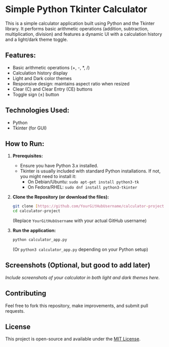# Simple Python Tkinter Calculator

This is a simple calculator application built using Python and the Tkinter library. It performs basic arithmetic operations (addition, subtraction, multiplication, division) and features a dynamic UI with a calculation history and a light/dark theme toggle.

## Features:
- Basic arithmetic operations (+, -, *, /)
- Calculation history display
- Light and Dark color themes
- Responsive design: maintains aspect ratio when resized
- Clear (C) and Clear Entry (CE) buttons
- Toggle sign (±) button

## Technologies Used:
- Python
- Tkinter (for GUI)

## How to Run:

1.  **Prerequisites:**
    * Ensure you have Python 3.x installed.
    * Tkinter is usually included with standard Python installations. If not, you might need to install it:
        * On Debian/Ubuntu: `sudo apt-get install python3-tk`
        * On Fedora/RHEL: `sudo dnf install python3-tkinter`

2.  **Clone the Repository (or download the files):**
    ```bash
    git clone [https://github.com/YourGitHubUsername/calculator-project.git](https://github.com/YourGitHubUsername/calculator-project.git)
    cd calculator-project
    ```
    (Replace `YourGitHubUsername` with your actual GitHub username)

3.  **Run the application:**
    ```bash
    python calculator_app.py
    ```
    (Or `python3 calculator_app.py` depending on your Python setup)

## Screenshots (Optional, but good to add later)
*Include screenshots of your calculator in both light and dark themes here.*

## Contributing
Feel free to fork this repository, make improvements, and submit pull requests.

## License
This project is open-source and available under the [MIT License](LICENSE).